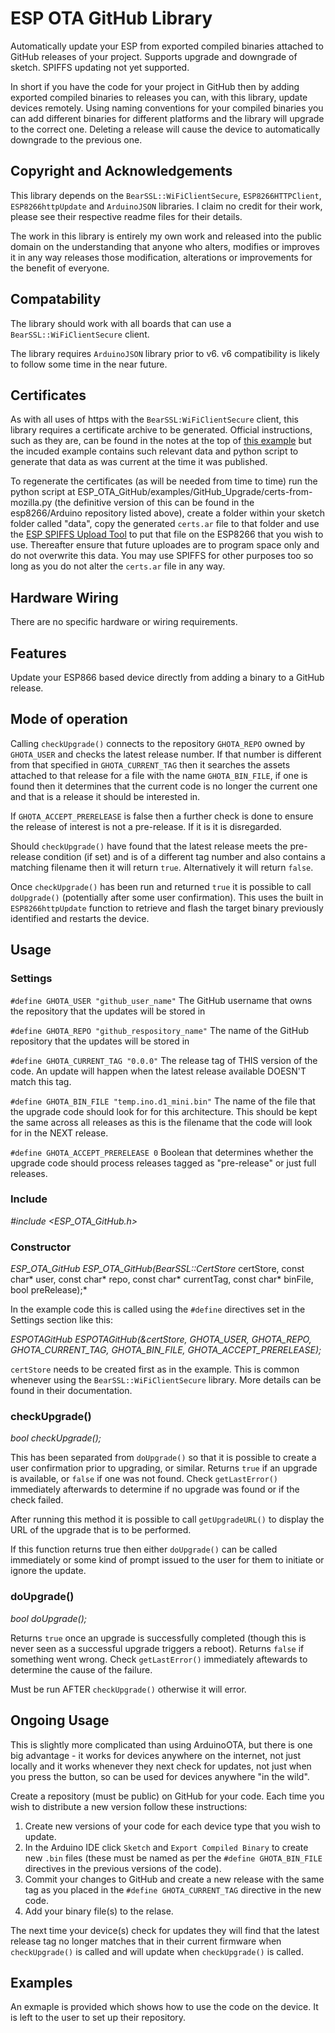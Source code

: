 # ESP OTA GitHub Library

Automatically update your ESP from exported compiled binaries attached to GitHub releases of your project.  Supports upgrade and downgrade of sketch.  SPIFFS updating not yet supported.

In short if you have the code for your project in GitHub then by adding exported compiled binaries to releases you can, with this library, update devices remotely.  Using naming conventions for your compiled binaries you can add different binaries for different platforms and the library will upgrade to the correct one.  Deleting a release will cause the device to automatically downgrade to the previous one.

## Copyright and Acknowledgements

This library depends on the `BearSSL::WiFiClientSecure`, `ESP8266HTTPClient`, `ESP8266httpUpdate` and `ArduinoJSON` libraries.  I claim no credit for their work, please see their respective readme files for their details.

The work in this library is entirely my own work and released into the public domain on the understanding that anyone who alters, modifies or improves it in any way releases those modification, alterations or improvements for the benefit of everyone.

## Compatability

The library should work with all boards that can use a `BearSSL::WiFiClientSecure` client.

The library requires `ArduinoJSON` library prior to v6.  v6 compatibility is likely to follow some time in the near future.

## Certificates

As with all uses of https with the `BearSSL:WiFiClientSecure` client, this library requires a certificate archive to be generated.  Official instructions, such as they are, can be found in the notes at the top of [this example](https://github.com/esp8266/Arduino/blob/master/libraries/ESP8266WiFi/examples/BearSSL_CertStore/BearSSL_CertStore.ino) but the incuded example contains such relevant data and python script to generate that data as was current at the time it was published.

To regenerate the certificates (as will be needed from time to time) run the python script at ESP_OTA_GitHub/examples/GitHub_Upgrade/certs-from-mozilla.py (the definitive version of this can be found in the esp8266/Arduino repository listed above), create a folder within your sketch folder called "data", copy the generated `certs.ar` file to that folder and use the [ESP SPIFFS Upload Tool](https://github.com/esp8266/arduino-esp8266fs-plugin/) to put that file on the ESP8266 that you wish to use. Thereafter ensure that future uploades are to program space only and do not overwrite this data.  You may use SPIFFS for other purposes too so long as you do not alter the `certs.ar` file in any way.

## Hardware Wiring

There are no specific hardware or wiring requirements.

## Features

Update your ESP866 based device directly from adding a binary to a GitHub release.

## Mode of operation

Calling `checkUpgrade()` connects to the repository `GHOTA_REPO` owned by `GHOTA_USER` and checks the latest release number.  If that number is different from that specified in `GHOTA_CURRENT_TAG` then it searches the assets attached to that release for a file with the name `GHOTA_BIN_FILE`, if one is found then it determines that the current code is no longer the current one and that is a release it should be interested in.

If `GHOTA_ACCEPT_PRERELEASE` is false then a further check is done to ensure the release of interest is not a pre-release.  If it is it is disregarded.

Should `checkUpgrade()` have found that the latest release meets the pre-release condition (if set) and is of a different tag number and also contains a matching filename then it will return `true`. Alternatively it will return `false`.

Once `checkUpgrade()` has been run and returned `true` it is possible to call `doUpgrade()` (potentially after some user confirmation).  This uses the built in `ESP8266httpUpdate` function to retrieve and flash the target binary previously identified and restarts the device.

## Usage

### Settings

`#define GHOTA_USER "github_user_name"`
The GitHub username that owns the repository that the updates will be stored in

`#define GHOTA_REPO "github_respository_name"`
The name of the GitHub repository that the updates will be stored in

`#define GHOTA_CURRENT_TAG "0.0.0"`
The release tag of THIS version of the code.  An update will happen when the latest release available DOESN'T match this tag.

`#define GHOTA_BIN_FILE "temp.ino.d1_mini.bin"`
The name of the file that the upgrade code should look for for this architecture.  This should be kept the same across all releases as this is the filename that the code will look for in the NEXT release.

`#define GHOTA_ACCEPT_PRERELEASE 0`
Boolean that determines whether the upgrade code should process releases tagged as "pre-release" or just full releases.

### Include

*#include <ESP_OTA_GitHub.h>*

### Constructor

*ESP_OTA_GitHub ESP_OTA_GitHub(BearSSL::CertStore* certStore, const char* user, const char* repo, const char* currentTag, const char* binFile, bool preRelease);*

In the example code this is called using the `#define` directives set in the Settings section like this:

*ESPOTAGitHub ESPOTAGitHub(&certStore, GHOTA_USER, GHOTA_REPO, GHOTA_CURRENT_TAG, GHOTA_BIN_FILE, GHOTA_ACCEPT_PRERELEASE);*

`certStore` needs to be created first as in the example.  This is common whenever using the `BearSSL::WiFiClientSecure` library.  More details can be found in their documentation.

### checkUpgrade()

*bool checkUpgrade();*

This has been separated from `doUpgrade()` so that it is possible to create a user confirmation prior to upgrading, or similar.  Returns `true` if an upgrade is available, or `false` if one was not found.  Check `getLastError()` immediately afterwards to determine if no upgrade was found or if the check failed.

After running this method it is possible to call `getUpgradeURL()` to display the URL of the upgrade that is to be performed.

If this function returns true then either `doUpgrade()` can be called immediately or some kind of prompt issued to the user for them to initiate or ignore the update.

### doUpgrade()

*bool doUpgrade();*

Returns `true` once an upgrade is successfully completed (though this is never seen as a successful upgrade triggers a reboot).  Returns `false` if something went wrong.  Check `getLastError()` immediately aftewards to determine the cause of the failure.

Must be run AFTER `checkUpgrade()` otherwise it will error.

## Ongoing Usage

This is slightly more complicated than using ArduinoOTA, but there is one big advantage - it works for devices anywhere on the internet, not just locally and it works whenever they next check for updates, not just when you press the button, so can be used for devices anywhere "in the wild".

Create a repository (must be public) on GitHub for your code.  Each time you wish to distribute a new version follow these instructions:

1. Create new versions of your code for each device type that you wish to update.
2. In the Arduino IDE click `Sketch` and `Export Compiled Binary` to create new `.bin` files (these must be named as per the `#define GHOTA_BIN_FILE` directives in the previous versions of the code).
3. Commit your changes to GitHub and create a new release with the same tag as you placed in the `#define GHOTA_CURRENT_TAG` directive in the new code.
4. Add your binary file(s) to the relase.

The next time your device(s) check for updates they will find that the latest release tag no longer matches that in their current firmware when `checkUpgrade()` is called and will update when `checkUpgrade()` is called.

## Examples

An exmaple is provided which shows how to use the code on the device.  It is left to the user to set up their repository.
